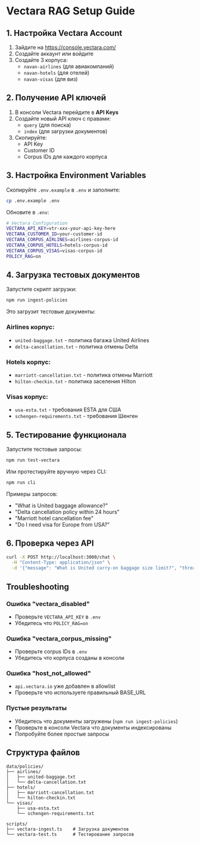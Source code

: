 # Vectara RAG Setup Guide

## 1. Настройка Vectara Account

1. Зайдите на https://console.vectara.com/
2. Создайте аккаунт или войдите
3. Создайте 3 корпуса:
   - `navan-airlines` (для авиакомпаний)
   - `navan-hotels` (для отелей) 
   - `navan-visas` (для виз)

## 2. Получение API ключей

1. В консоли Vectara перейдите в **API Keys**
2. Создайте новый API ключ с правами:
   - `query` (для поиска)
   - `index` (для загрузки документов)
3. Скопируйте:
   - API Key
   - Customer ID
   - Corpus IDs для каждого корпуса

## 3. Настройка Environment Variables

Скопируйте `.env.example` в `.env` и заполните:

```bash
cp .env.example .env
```

Обновите в `.env`:
```bash
# Vectara Configuration
VECTARA_API_KEY=vtr-xxx-your-api-key-here
VECTARA_CUSTOMER_ID=your-customer-id
VECTARA_CORPUS_AIRLINES=airlines-corpus-id
VECTARA_CORPUS_HOTELS=hotels-corpus-id
VECTARA_CORPUS_VISAS=visas-corpus-id
POLICY_RAG=on
```

## 4. Загрузка тестовых документов

Запустите скрипт загрузки:

```bash
npm run ingest-policies
```

Это загрузит тестовые документы:

### Airlines корпус:
- `united-baggage.txt` - политика багажа United Airlines
- `delta-cancellation.txt` - политика отмены Delta

### Hotels корпус:
- `marriott-cancellation.txt` - политика отмены Marriott
- `hilton-checkin.txt` - политика заселения Hilton

### Visas корпус:
- `usa-esta.txt` - требования ESTA для США
- `schengen-requirements.txt` - требования Шенген

## 5. Тестирование функционала

Запустите тестовые запросы:

```bash
npm run test-vectara
```

Или протестируйте вручную через CLI:

```bash
npm run cli
```

Примеры запросов:
- "What is United baggage allowance?"
- "Delta cancellation policy within 24 hours"
- "Marriott hotel cancellation fee"
- "Do I need visa for Europe from USA?"

## 6. Проверка через API

```bash
curl -X POST http://localhost:3000/chat \
  -H "Content-Type: application/json" \
  -d '{"message": "What is United carry-on baggage size limit?", "threadId": "test1"}'
```

## Troubleshooting

### Ошибка "vectara_disabled"
- Проверьте `VECTARA_API_KEY` в `.env`
- Убедитесь что `POLICY_RAG=on`

### Ошибка "vectara_corpus_missing"  
- Проверьте corpus IDs в `.env`
- Убедитесь что корпуса созданы в консоли

### Ошибка "host_not_allowed"
- `api.vectara.io` уже добавлен в allowlist
- Проверьте что используете правильный BASE_URL

### Пустые результаты
- Убедитесь что документы загружены (`npm run ingest-policies`)
- Проверьте в консоли Vectara что документы индексированы
- Попробуйте более простые запросы

## Структура файлов

```
data/policies/
├── airlines/
│   ├── united-baggage.txt
│   └── delta-cancellation.txt
├── hotels/
│   ├── marriott-cancellation.txt
│   └── hilton-checkin.txt
└── visas/
    ├── usa-esta.txt
    └── schengen-requirements.txt

scripts/
├── vectara-ingest.ts    # Загрузка документов
└── vectara-test.ts      # Тестирование запросов
```
